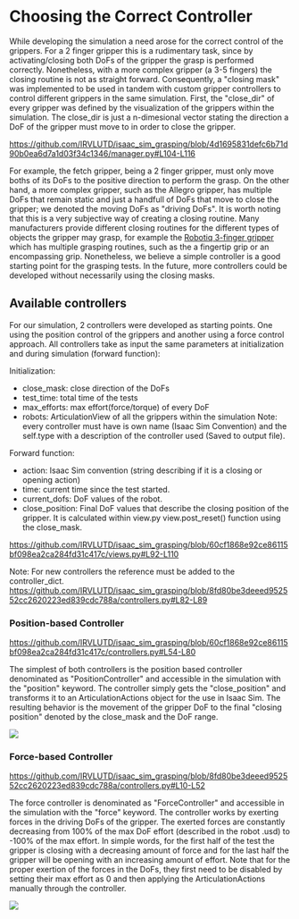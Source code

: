 # Choosing the Correct Controller
While developing the simulation a need arose for the correct control of the grippers. For a 2 finger gripper this is a rudimentary task, since by activating/closing both DoFs of the gripper the grasp is performed correctly. Nonetheless, with a more complex gripper (a 3-5 fingers) the closing routine is not as straight forward. Consequently, a "closing mask" was implemented to be used in tandem with custom gripper controllers to control different grippers in the same simulation. First, the "close_dir" of every gripper was defined by the visualization of the grippers within the simulation. The close_dir is just a n-dimesional vector stating the direction a DoF of the gripper must move to in order to close the gripper.

https://github.com/IRVLUTD/isaac_sim_grasping/blob/4d1695831defc6b71d90b0ea6d7a1d03f34c1346/manager.py#L104-L116

For example, the fetch gripper, being a 2 finger gripper, must only move boths of its DoFs to the positive direction to perform the grasp. On the other hand, a more complex gripper, such as the Allegro gripper, has multiple DoFs that remain static and just a handfull of DoFs that move to close the gripper; we denoted the moving DoFs as "driving DoFs".  It is worth noting that this is a very subjective way of creating a closing routine. Many manufacturers provide different closing routines for the different types of objects the gripper may grasp, for example the [Robotiq 3-finger gripper](https://assets.robotiq.com/website-assets/support_documents/document/3-Finger_PDF_20190221.pdf) which has multiple grasping routines, such as the a fingertip grip or an encompassing grip. Nonetheless, we believe a simple controller is a good starting point for the grasping tests. In the future, more controllers could be developed without necessarily using the closing masks.

## Available controllers
For our simulation, 2 controllers were developed as starting points. One using the position control of the grippers and another using a force control approach. All controllers take as input the same parameters at initialization and during simulation (forward function):

Initialization:
- close_mask: close direction of the DoFs
- test_time: total time of the tests
- max_efforts: max effort(force/torque) of every DoF
- robots: ArticulationView of all the grippers within the simulation
Note: every controller must have is own name (Isaac Sim Convention) and the self.type with a description of the controller used (Saved to output file).

Forward function:
- action: Isaac Sim convention (string describing if it is a closing or opening action)
- time: current time since the test started.
- current_dofs: DoF values of the robot.
- close_position: Final DoF values that describe the closing position of the gripper. It is calculated within view.py view.post_reset() function using the close_mask.

https://github.com/IRVLUTD/isaac_sim_grasping/blob/60cf1868e92ce86115bf098ea2ca284fd31c417c/views.py#L92-L110

Note: For new controllers the reference must be added to the controller_dict.
https://github.com/IRVLUTD/isaac_sim_grasping/blob/8fd80be3deeed952552cc2620223ed839cdc788a/controllers.py#L82-L89


### Position-based Controller
https://github.com/IRVLUTD/isaac_sim_grasping/blob/60cf1868e92ce86115bf098ea2ca284fd31c417c/controllers.py#L54-L80

The simplest of both controllers is the position based controller denominated as "PositionController" and accessible in the simulation with the "position" keyword. The controller simply gets the "close_position" and transforms it to an ArticulationActions object for the use in Isaac Sim. The resulting behavior is the movement of the gripper DoF to the final "closing position" denoted by the close_mask and the DoF range.

![]([media/PC.gif](https://github.com/IRVLUTD/isaac_sim_grasping/blob/main/media/PC.gif))

### Force-based Controller

https://github.com/IRVLUTD/isaac_sim_grasping/blob/8fd80be3deeed952552cc2620223ed839cdc788a/controllers.py#L10-L52

The force controller is denominated as "ForceController" and accessible in the simulation with the "force" keyword. The controller works by exerting forces in the driving DoFs of the gripper. The exerted forces are constantly decreasing from 100% of the max DoF effort (described in the robot .usd) to -100% of the max effort. In simple words, for the first half of the test the gripper is closing with a decreasing amount of force and for the last half the gripper will be opening with an increasing amount of effort. Note that for the proper exertion of the forces in the DoFs, they first need to be disabled by setting their max effort as 0 and then applying the ArticulationActions manually through the controller.

![](https://github.com/IRVLUTD/isaac_sim_grasping/blob/main/media/FC.gif)

